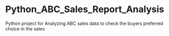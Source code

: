 # Python_ABC_Sales_Report_Analysis

Python project for Analyzing ABC sales data to check the buyers preferred choice in the sales
